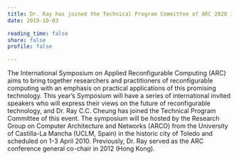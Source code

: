 ```yaml
---
title: Dr. Ray has joined the Technical Program Committee of ARC 2020 in Spain
date: 2019-10-03

reading_time: false
share: false
profile: false

---
```


<!--more-->
The International Symposium on Applied Reconfigurable Computing (ARC) aims to bring together researchers and practitioners of reconfigurable computing with an emphasis on practical applications of this promising technology. This year’s Symposium will have a series of international invited speakers who will express their views on the future of reconfigurable technology, and Dr. Ray C.C. Cheung has joined the Technical Program Committee of this event. The symposium will be hosted by the Research Group on Computer Architecture and Networks (ARCO) from the University of Castilla-La Mancha (UCLM, Spain) in the historic city of Toledo and scheduled on 1-3 April 2010. Previously, Dr. Ray served as the ARC conference general co-chair in 2012 (Hong Kong).